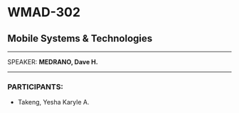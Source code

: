 # WMAD-302

## Mobile Systems & Technologies

---

SPEAKER: **MEDRANO, Dave H.**

---

### PARTICIPANTS:
- Takeng, Yesha Karyle A. 
